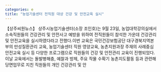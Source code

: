 ```yaml
---
categories: e
title: "농업기술센터 전직원 대상 건강 및 안전교육 실시"
---
```

【상주씨원뉴스】 상주시농업기술센터(소장 조인호)는 9월 23일, 농업대학강의실에서 소속직원들의 건강관리 및 안전사고 예방을 위하여 전직원들이 참석한 가운데 건강관리 및 안전교육을 실시하였다라고 전했다.이번 교육은 국민건강보험공단 대구경북지역본부의 만성질환관리 교육, 농업기술센터 직원 영양교육, 농촌지원과장 주재의 사례중심 안전교육 실시 등 다양한 프로그램으로 직원들의 건강 및 안전관리 교육이 진행되었다.이날 교육에서는 돌발병해충, 예찰과 방제, 주요 작물 수확기 농촌지도활동 등과 관련해 당면업무로 지친 직원들의 개인 건강관리 및 안